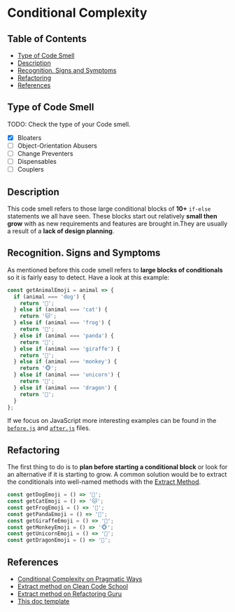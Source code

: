 # Conditional Complexity

## Table of Contents

- [Type of Code Smell](#type-of-code-smell)
- [Description](#description)
- [Recognition. Signs and Symptoms](#recognition-signs-and-symptoms)
- [Refactoring](#refactoring)
- [References](#references)

## Type of Code Smell

TODO: Check the type of your Code smell.

- [x] Bloaters
- [ ] Object-Orientation Abusers
- [ ] Change Preventers
- [ ] Dispensables
- [ ] Couplers

## Description

This code smell refers to those large conditional blocks of **10+** `if-else` statements we all have seen. These blocks start out relatively **small then grow** with as new requirements and features are brought in.They are usually a result of a **lack of design planning**.

## Recognition. Signs and Symptoms

As mentioned before this code smell refers to **large blocks of conditionals** so it is fairly easy to detect. Have a look at this example:

```js
const getAnimalEmoji = animal => {
  if (animal === 'dog') {
    return '🐶';
  } else if (animal === 'cat') {
    return '🐱';
  } else if (animal === 'frog') {
    return '🐸';
  } else if (animal === 'panda') {
    return '🐼';
  } else if (animal === 'giraffe') {
    return '🦒';
  } else if (animal === 'monkey') {
    return '🐵';
  } else if (animal === 'unicorn') {
    return '🦄';
  } else if (animal === 'dragon') {
    return '🐲';
  }
};
```

If we focus on JavaScript more interesting examples can be found in the [`before.js`](./before.js) and [`after.js`](./after.js) files.

## Refactoring

The first thing to do is to **plan before starting a conditional block** or look for an alternative if it is starting to grow. A common solution would be to extract the conditionals into well-named methods with the [Extract Method](https://github.com/guidesmiths/clean-code-school/tree/master/refactors/extract-method).

```js
const getDogEmoji = () => '🐶';
const getCatEmoji = () => '🐱';
const getFrogEmoji = () => '🐸';
const getPandaEmoji = () => '🐼';
const getGiraffeEmoji = () => '🦒';
const getMonkeyEmoji = () => '🐵';
const getUnicornEmoji = () => '🦄';
const getDragonEmoji = () => '🐲';
```

## References

- [Conditional Complexity on Pragmatic Ways](https://www.pragmaticways.com/31-code-smells-you-must-know/#17_Conditional_Complexity)
- [Extract method on Clean Code School](https://github.com/guidesmiths/clean-code-school/tree/master/refactors/extract-method)
- [Extract method on Refactoring Guru](https://refactoring.guru/extract-method)
- [This doc template](https://gist.github.com/reymon359/1dbeab82c0323cc2d6e0d010ba71ebe4)
